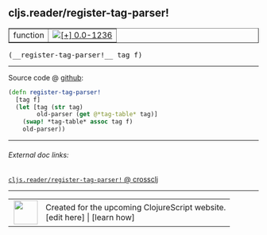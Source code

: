 ## cljs.reader/register-tag-parser!



 <table border="1">
<tr>
<td>function</td>
<td><a href="https://github.com/cljsinfo/cljs-api-docs/tree/0.0-1236"><img valign="middle" alt="[+] 0.0-1236" title="Added in 0.0-1236" src="https://img.shields.io/badge/+-0.0--1236-lightgrey.svg"></a> </td>
</tr>
</table>


 <samp>
(__register-tag-parser!__ tag f)<br>
</samp>

---







Source code @ [github](https://github.com/clojure/clojurescript/blob/r3308/src/main/cljs/cljs/reader.cljs#L588-L593):

```clj
(defn register-tag-parser!
  [tag f]
  (let [tag (str tag)
        old-parser (get @*tag-table* tag)]
    (swap! *tag-table* assoc tag f)
    old-parser))
```

<!--
Repo - tag - source tree - lines:

 <pre>
clojurescript @ r3308
└── src
    └── main
        └── cljs
            └── cljs
                └── <ins>[reader.cljs:588-593](https://github.com/clojure/clojurescript/blob/r3308/src/main/cljs/cljs/reader.cljs#L588-L593)</ins>
</pre>

-->

---



###### External doc links:

[`cljs.reader/register-tag-parser!` @ crossclj](http://crossclj.info/fun/cljs.reader.cljs/register-tag-parser%21.html)<br>

---

 <table>
<tr><td>
<img valign="middle" align="right" width="48px" src="http://i.imgur.com/Hi20huC.png">
</td><td>
Created for the upcoming ClojureScript website.<br>
[edit here] | [learn how]
</td></tr></table>

[edit here]:https://github.com/cljsinfo/cljs-api-docs/blob/master/cljsdoc/cljs.reader_register-tag-parserBANG.cljsdoc
[learn how]:https://github.com/cljsinfo/cljs-api-docs/wiki/cljsdoc-files

<!--

This information was too distracting to show to readers, but I'll leave it
commented here since it is helpful to:

- pretty-print the data used to generate this document
- and show how to retrieve that data



The API data for this symbol:

```clj
{:ns "cljs.reader",
 :name "register-tag-parser!",
 :type "function",
 :signature ["[tag f]"],
 :source {:code "(defn register-tag-parser!\n  [tag f]\n  (let [tag (str tag)\n        old-parser (get @*tag-table* tag)]\n    (swap! *tag-table* assoc tag f)\n    old-parser))",
          :title "Source code",
          :repo "clojurescript",
          :tag "r3308",
          :filename "src/main/cljs/cljs/reader.cljs",
          :lines [588 593]},
 :full-name "cljs.reader/register-tag-parser!",
 :full-name-encode "cljs.reader_register-tag-parserBANG",
 :history [["+" "0.0-1236"]]}

```

Retrieve the API data for this symbol:

```clj
;; from Clojure REPL
(require '[clojure.edn :as edn])
(-> (slurp "https://raw.githubusercontent.com/cljsinfo/cljs-api-docs/catalog/cljs-api.edn")
    (edn/read-string)
    (get-in [:symbols "cljs.reader/register-tag-parser!"]))
```

-->
